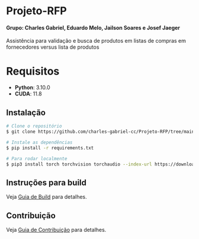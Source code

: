# Projeto-RFP
#### Grupo: Charles Gabriel, Eduardo Melo, Jailson Soares e Josef Jaeger

Assistência para validação e busca de produtos em listas de compras em fornecedores versus lista de produtos

# Requisitos
- **Python**: 3.10.0
- **CUDA**: 11.8

## Instalação
```bash
# Clone o repositório
$ git clone https://github.com/charles-gabriel-cc/Projeto-RFP/tree/main
```

```bash
# Instale as dependências
$ pip install -r requirements.txt
```

```bash
# Para rodar localmente
$ pip3 install torch torchvision torchaudio --index-url https://download.pytorch.org/whl/cu118
```

## Instruções para build 
Veja [Guia de Build](BUILD.md) para detalhes.

## Contribuição
Veja [Guia de Contribuição](CONTRIBUTING.md) para detalhes.

